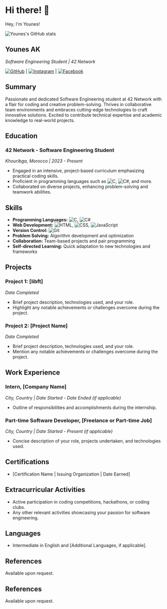 # Hi there! 👋

Hey, I'm Younes!

![Younes's GitHub stats](https://github-readme-stats.vercel.app/api?username=younes-ak&theme=dark&show_icons=true)

## Younes AK

*Software Engineering Student | 42 Network*

[![GitHub](https://img.shields.io/badge/GitHub-000?style=for-the-badge&logo=github&logoColor=white)](https://github.com/younes-ak) | [![Instagram](https://img.shields.io/badge/Instagram-E4405F?style=for-the-badge&logo=instagram&logoColor=white)](https://www.instagram.com/anaw_88/) | [![Facebook](https://img.shields.io/badge/Facebook-1877F2?style=for-the-badge&logo=facebook&logoColor=white)](https://www.facebook.com/younes.akazdaou.9)

## Summary

Passionate and dedicated Software Engineering student at 42 Network with a flair for coding and creative problem-solving. Thrives in collaborative team environments and embraces cutting-edge technologies to craft innovative solutions. Excited to contribute technical expertise and academic knowledge to real-world projects.

## Education

### 42 Network - Software Engineering Student

*Khouribga, Morocco | 2023 - Present*

- Engaged in an intensive, project-based curriculum emphasizing practical coding skills.
- Proficient in programming languages such as ![C](https://img.shields.io/badge/C-00599C?style=for-the-badge&logo=c&logoColor=white), ![C#](https://img.shields.io/badge/C%23-239120?style=for-the-badge&logo=c-sharp&logoColor=white), and more.
- Collaborated on diverse projects, enhancing problem-solving and teamwork abilities.

## Skills

- **Programming Languages:** ![C](https://img.shields.io/badge/C-00599C?style=for-the-badge&logo=c&logoColor=white), ![C#](https://img.shields.io/badge/C%23-239120?style=for-the-badge&logo=c-sharp&logoColor=white)
- **Web Development:** ![HTML](https://img.shields.io/badge/HTML5-E34F26?style=for-the-badge&logo=html5&logoColor=white), ![CSS](https://img.shields.io/badge/CSS3-1572B6?style=for-the-badge&logo=css3&logoColor=white), ![JavaScript](https://img.shields.io/badge/JavaScript-F7DF1E?style=for-the-badge&logo=javascript&logoColor=black)
- **Version Control:** ![Git](https://img.shields.io/badge/Git-F05032?style=for-the-badge&logo=git&logoColor=white)
- **Problem Solving:** Algorithm development and optimization
- **Collaboration:** Team-based projects and pair programming
- **Self-directed Learning:** Quick adaptation to new technologies and frameworks

## Projects

### Project 1: [libft]

*Date Completed*

- Brief project description, technologies used, and your role.
- Highlight any notable achievements or challenges overcome during the project.

### Project 2: [Project Name]

*Date Completed*

- Brief project description, technologies used, and your role.
- Mention any notable achievements or challenges overcome during the project.

## Work Experience

### Intern, [Company Name]

*City, Country | Date Started - Date Ended (if applicable)*

- Outline of responsibilities and accomplishments during the internship.

### Part-time Software Developer, [Freelance or Part-time Job]

*City, Country | Date Started - Present (if applicable)*

- Concise description of your role, projects undertaken, and technologies used.

## Certifications

- [Certification Name | Issuing Organization | Date Earned]

## Extracurricular Activities

- Active participation in coding competitions, hackathons, or coding clubs.
- Any other relevant activities showcasing your passion for software engineering.

## Languages

- Intermediate in English and [Additional Languages, if applicable].

## References

Available upon request.




## References

Available upon request.


